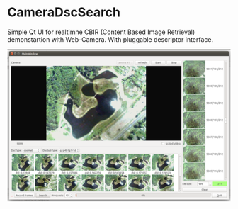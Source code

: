 # CameraDscSearch

Simple Qt UI for realtimne CBIR (Content Based Image Retrieval) demonstartion with Web-Camera.
With pluggable descriptor interface.

![alt tag](img/snapshot2.png)


